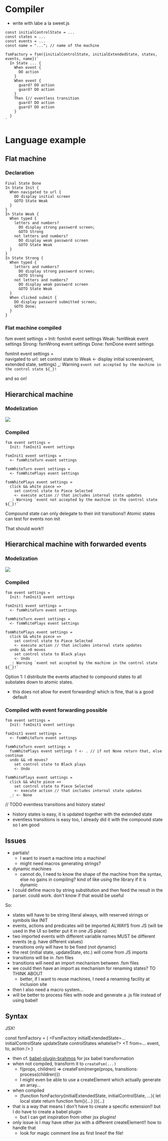 # Compiler
- write with labe a la sweet.js

```
const initialControlState = ...
const states = ...
const events = ...
const name = "..."; // name of the machine

fsmFactory = fsm({initialControlState, initialExtendedState, states, events, name})`
  In State ... {
    When event {
      DO action
    } 
    When event {
      guard? DO action
      guard? DO action
    } 
    Then {// eventless transition
      guard? DO action
      guard? DO action
    }
  }
`
```


# Language example
## Flat machine
### Declaration

```fsm
Final State Done
In State Init {
  When navigated to url {
    DO display initial screen
    GOTO State Weak
  }
}
In State Weak {
  When typed {
    letters and numbers? 
      DO display strong password screen;
      GOTO Strong
    not letters and numbers? 
      DO display weak password screen
      GOTO State Weak
  }
}
In State Strong {
  When typed {
    letters and numbers? 
      DO display strong password screen;
      GOTO Strong
    not letters and numbers? 
      DO display weak password screen
      GOTO State Weak
  }
  When clicked submit {
    DO display password submitted screen;
    GOTO Done;
  }
}
```

### Flat machine compiled
fsm event settings =
  Init: fsmInit event settings 
  Weak: fsmWeak event settings 
  Strong: fsmWrong event settings 
  Done: fsmDone event settings 

fsmInit event settings =  
  navigated to url:
    set control state to Weak
    <- display initial screen(event, extended state, settings)
  _: Warning `event not accepted by the machine in the control state ${_}!`

and so on!

## Hierarchical machine
### Modelization
![](https://brucou.github.io/documentation/graphs/chess%20game%20with%20hierarchy%20no%20undo.jpg)

### Compiled
```none
fsm event settings =
  Init: fsmInit1 event settings 

fsmInit1 event settings =
  <- fsmWhiteTurn event settings 

fsmWhiteTurn event settings =
  <- fsmWhitePlays event settings

fsmWhitePlays event settings =
  click && white piece => 
    set control state to Piece Selected
    <- execute action // that includes internal state updates
  _: Warning `event not accepted by the machine in the control state ${_}!`
```

Compound state can only delegate to their init transitions!! Atomic states can test for events non init 

That should work!!

## Hierarchical machine with forwarded events
### Modelization
![](https://brucou.github.io/documentation/graphs/chess%20game%20with%20hierarchy%20with%20undo%20with%20emphasis.jpg)

### Compiled
```none
fsm event settings =
  Init: fsmInit1 event settings 

fsmInit1 event settings =
  <- fsmWhiteTurn event settings 

fsmWhiteTurn event settings =
  <- fsmWhitePlays event settings

fsmWhitePlays event settings =
  click && white piece => 
    set control state to Piece Selected
    <- execute action // that includes internal state updates
  undo && >0 moves
    set control state to Black plays
    <- Undo
  _: Warning `event not accepted by the machine in the control state ${_}!`
```

Option 1: I distribute the events attached to compound states to all substates down to atomic states.

- this does not allow for event forwarding! which is fine, that is a good default

### Compiled with event forwarding possible
```none
fsm event settings =
  Init: fsmInit1 event settings 

fsmInit1 event settings =
  <- fsmWhiteTurn event settings 

fsmWhiteTurn event settings =
  fsmWhitePlays event settings ? <- . // if not None return that, else continue
  undo && >0 moves?  
    set control state to Black plays
    <- Undo     

fsmWhitePlays event settings =
  click && white piece => 
    set control state to Piece Selected
    <- execute action // that includes internal state updates
  _: <- None
```

// TODO
eventless transitions and history states!
- history states is easy, it is updated together with the extended state
- eventless transitions is easy too, I already did it with the compound state
so I am good

## Issues
- partials!
  - I want to insert a machine into a machine!
  - might need macros generating strings?
- dynamic machines
  - cannot do, I need to know the shape of the machine from the syntax, else no gains in compiling? kind of like using the library if it is dynamic
- I could define macro by string substitution and then feed the result in the parser. could work. don't know if that would be useful

So:
- states will have to be string literal always, with reserved strings or symbols like INIT
- events, actions and predicates will be imported ALWAYS from JS (will be used in the UI so better put it in one JS place)
- two imported events with different variable names MUST be different events (e.g. have different values)
- transitions only will have to be fixed (not dynamic)
- the rest (initial state, updateState, etc.) will come from JS imports
- transitions will be in .fsm files
- transitions will need an import mechanism between .fsm files
- we could then have an import as mechanism for renaming states? TO THINK ABOUT
  - better, if I want to reuse machines, I need a renaming facility at inclusion site
- then I also need a macro system...
- will be better to process files with node and generate a .js file instead of using babel!

## Syntax
JSX!

const fsmFactory = (
  <FsmFactory initialExtendedState=... initialControlState updateState controlStates whatelse?>
    <T from=... event, to, action />
    <T from=... event >
      <W to=... action  predicate />
      <W to=... action  predicate />
      <W to=... action  predicate />
    </T>
  </FsmFactory>
)
- then cf. [babel-plugin-brahmos](https://github.com/brahmosjs/brahmos/blob/master/docs/HOW_IT_WORKS.md#Brahmos-Transformation-with-babel-plugin-brahmos) for jsx babel transformation
- when not compiled, transform it to `createFsm(...)`
  - f(props, children) => createFsm(merge(props, transitions: process(children)})
  - I might even be able to use a createElement which actually generate an array...  
- when compiled
  - (function fsmFactory(initialExtendedState, initialControlState, ...){
    let local state
    return function fsm(){...}
  })(...)
- that is a way that means I don't have to create a specific extension!! but I do have to create a babel plugin
  - but I can get inspiration from other jsx plugins!
- only issue is I may have other jsx with a different createElement!! how to handle that
  - look for magic comment line as first lineof the file!
